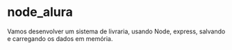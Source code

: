 ﻿# node_alura
Vamos desenvolver um sistema de livraria, usando Node, express, salvando e carregando os dados em memória.

